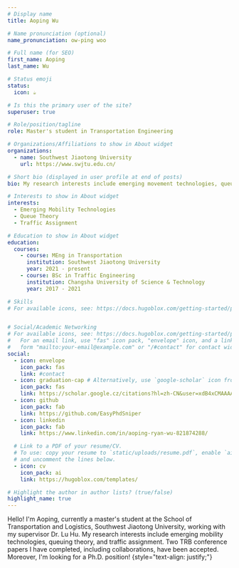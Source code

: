 ```yaml
---
# Display name
title: Aoping Wu

# Name pronunciation (optional)
name_pronunciation: ow-ping woo

# Full name (for SEO)
first_name: Aoping
last_name: Wu

# Status emoji
status:
  icon: ☕️

# Is this the primary user of the site?
superuser: true

# Role/position/tagline
role: Master's student in Transportation Engineering

# Organizations/Affiliations to show in About widget
organizations:
  - name: Southwest Jiaotong University
    url: https://www.swjtu.edu.cn/

# Short bio (displayed in user profile at end of posts)
bio: My research interests include emerging movement technologies, queue theory, and traffic assignment.

# Interests to show in About widget
interests:
  - Emerging Mobility Technologies
  - Queue Theory
  - Traffic Assignment

# Education to show in About widget
education:
  courses:
    - course: MEng in Transportation
      institution: Southwest Jiaotong University
      year: 2021 - present
    - course: BSc in Traffic Engineering
      institution: Changsha University of Science & Technology
      year: 2017 - 2021

# Skills
# For available icons, see: https://docs.hugoblox.com/getting-started/page-builder/#icons


# Social/Academic Networking
# For available icons, see: https://docs.hugoblox.com/getting-started/page-builder/#icons
#   For an email link, use "fas" icon pack, "envelope" icon, and a link in the
#   form "mailto:your-email@example.com" or "/#contact" for contact widget.
social:
  - icon: envelope
    icon_pack: fas
    link: #contact
  - icon: graduation-cap # Alternatively, use `google-scholar` icon from `ai` icon pack
    icon_pack: fas
    link: https://scholar.google.cz/citations?hl=zh-CN&user=xdB4xCMAAAAJ
  - icon: github
    icon_pack: fab
    link: https://github.com/EasyPhdSniper
  - icon: linkedin
    icon_pack: fab
    link: https://www.linkedin.com/in/aoping-ryan-wu-821874288/

  # Link to a PDF of your resume/CV.
  # To use: copy your resume to `static/uploads/resume.pdf`, enable `ai` icons in `params.yaml`,
  # and uncomment the lines below.
  - icon: cv
    icon_pack: ai
    link: https://hugoblox.com/templates/

# Highlight the author in author lists? (true/false)
highlight_name: true
---
```


Hello! I'm Aoping, currently a master's student at the School of Transportation and Logistics, Southwest Jiaotong University, working with my supervisor Dr. Lu Hu. My research interests include emerging mobility technologies, queuing theory, and traffic assignment. Two TRB conference papers I have completed, including collaborations, have been accepted. Moreover, I'm looking for a Ph.D. position!
{style="text-align: justify;"}
